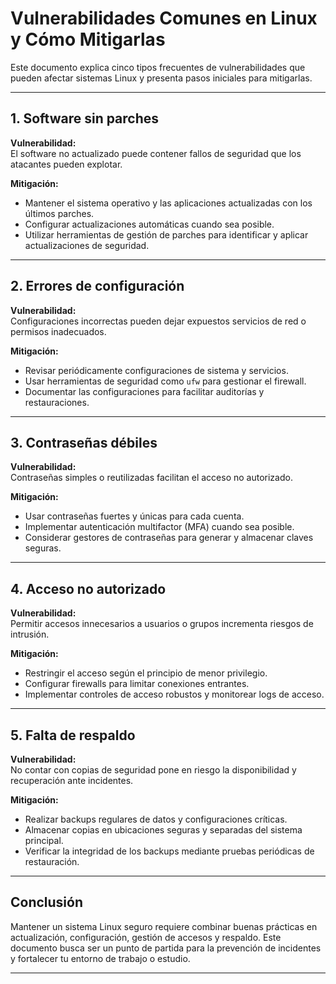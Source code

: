 # Vulnerabilidades Comunes en Linux y Cómo Mitigarlas

Este documento explica cinco tipos frecuentes de vulnerabilidades que pueden afectar sistemas Linux y presenta pasos iniciales para mitigarlas.

---

## 1. Software sin parches

**Vulnerabilidad:**  
El software no actualizado puede contener fallos de seguridad que los atacantes pueden explotar.

**Mitigación:**  
- Mantener el sistema operativo y las aplicaciones actualizadas con los últimos parches.  
- Configurar actualizaciones automáticas cuando sea posible.  
- Utilizar herramientas de gestión de parches para identificar y aplicar actualizaciones de seguridad.

---

## 2. Errores de configuración

**Vulnerabilidad:**  
Configuraciones incorrectas pueden dejar expuestos servicios de red o permisos inadecuados.

**Mitigación:**  
- Revisar periódicamente configuraciones de sistema y servicios.  
- Usar herramientas de seguridad como `ufw` para gestionar el firewall.  
- Documentar las configuraciones para facilitar auditorías y restauraciones.

---

## 3. Contraseñas débiles

**Vulnerabilidad:**  
Contraseñas simples o reutilizadas facilitan el acceso no autorizado.

**Mitigación:**  
- Usar contraseñas fuertes y únicas para cada cuenta.  
- Implementar autenticación multifactor (MFA) cuando sea posible.  
- Considerar gestores de contraseñas para generar y almacenar claves seguras.

---

## 4. Acceso no autorizado

**Vulnerabilidad:**  
Permitir accesos innecesarios a usuarios o grupos incrementa riesgos de intrusión.

**Mitigación:**  
- Restringir el acceso según el principio de menor privilegio.  
- Configurar firewalls para limitar conexiones entrantes.  
- Implementar controles de acceso robustos y monitorear logs de acceso.

---

## 5. Falta de respaldo

**Vulnerabilidad:**  
No contar con copias de seguridad pone en riesgo la disponibilidad y recuperación ante incidentes.

**Mitigación:**  
- Realizar backups regulares de datos y configuraciones críticas.  
- Almacenar copias en ubicaciones seguras y separadas del sistema principal.  
- Verificar la integridad de los backups mediante pruebas periódicas de restauración.

---

## Conclusión

Mantener un sistema Linux seguro requiere combinar buenas prácticas en actualización, configuración, gestión de accesos y respaldo. Este documento busca ser un punto de partida para la prevención de incidentes y fortalecer tu entorno de trabajo o estudio.

---


